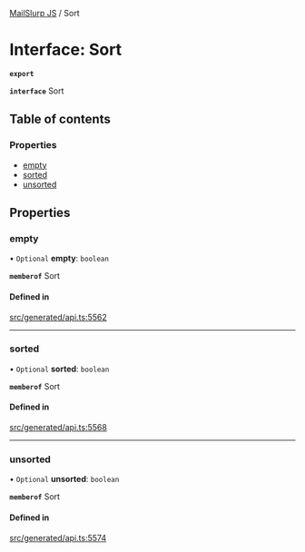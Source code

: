 [MailSlurp JS](../README.md) / Sort

# Interface: Sort

**`export`**

**`interface`** Sort

## Table of contents

### Properties

- [empty](Sort.md#empty)
- [sorted](Sort.md#sorted)
- [unsorted](Sort.md#unsorted)

## Properties

### empty

• `Optional` **empty**: `boolean`

**`memberof`** Sort

#### Defined in

[src/generated/api.ts:5562](https://github.com/mailslurp/mailslurp-client/blob/5a5ba59/src/generated/api.ts#L5562)

___

### sorted

• `Optional` **sorted**: `boolean`

**`memberof`** Sort

#### Defined in

[src/generated/api.ts:5568](https://github.com/mailslurp/mailslurp-client/blob/5a5ba59/src/generated/api.ts#L5568)

___

### unsorted

• `Optional` **unsorted**: `boolean`

**`memberof`** Sort

#### Defined in

[src/generated/api.ts:5574](https://github.com/mailslurp/mailslurp-client/blob/5a5ba59/src/generated/api.ts#L5574)
